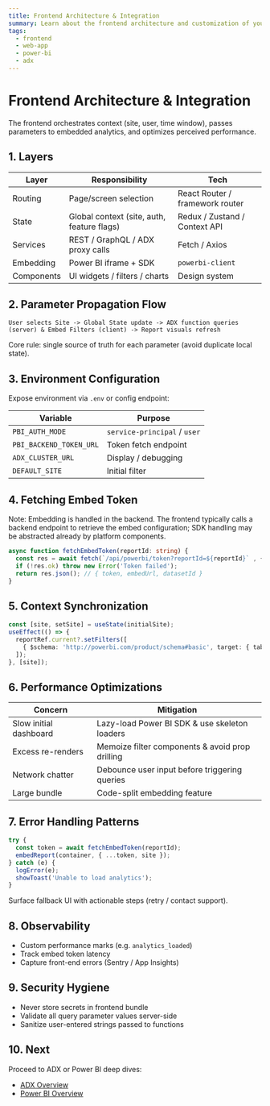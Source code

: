 ```yaml
---
title: Frontend Architecture & Integration
summary: Learn about the frontend architecture and customization of your web application.
tags:
  - frontend
  - web-app
  - power-bi
  - adx
---
```


# Frontend Architecture & Integration

The frontend orchestrates context (site, user, time window), passes parameters to embedded analytics, and optimizes perceived performance.

## 1. Layers

| Layer | Responsibility | Tech |
|-------|----------------|------|
| Routing | Page/screen selection | React Router / framework router |
| State | Global context (site, auth, feature flags) | Redux / Zustand / Context API |
| Services | REST / GraphQL / ADX proxy calls | Fetch / Axios |
| Embedding | Power BI iframe + SDK | `powerbi-client` |
| Components | UI widgets / filters / charts | Design system |

## 2. Parameter Propagation Flow

```
User selects Site -> Global State update -> ADX function queries (server) & Embed Filters (client) -> Report visuals refresh
```

Core rule: single source of truth for each parameter (avoid duplicate local state).

## 3. Environment Configuration

Expose environment via `.env` or config endpoint:

| Variable | Purpose |
|----------|---------|
| `PBI_AUTH_MODE` | `service-principal` / `user` |
| `PBI_BACKEND_TOKEN_URL` | Token fetch endpoint |
| `ADX_CLUSTER_URL` | Display / debugging |
| `DEFAULT_SITE` | Initial filter |

## 4. Fetching Embed Token

Note: Embedding is handled in the backend. The frontend typically calls a backend endpoint to retrieve the embed configuration; SDK handling may be abstracted already by platform components.

```ts
async function fetchEmbedToken(reportId: string) {
  const res = await fetch(`/api/powerbi/token?reportId=${reportId}` , { credentials: 'include' });
  if (!res.ok) throw new Error('Token failed');
  return res.json(); // { token, embedUrl, datasetId }
}
```

## 5. Context Synchronization

```ts
const [site, setSite] = useState(initialSite);
useEffect(() => {
  reportRef.current?.setFilters([
    { $schema: 'http://powerbi.com/product/schema#basic', target: { table: 'SiteFilter', column: 'Site' }, operator: 'In', values: [site] }
  ]);
}, [site]);
```

## 6. Performance Optimizations

| Concern | Mitigation |
|---------|------------|
| Slow initial dashboard | Lazy-load Power BI SDK & use skeleton loaders |
| Excess re-renders | Memoize filter components & avoid prop drilling |
| Network chatter | Debounce user input before triggering queries |
| Large bundle | Code-split embedding feature |

## 7. Error Handling Patterns

```ts
try {
  const token = await fetchEmbedToken(reportId);
  embedReport(container, { ...token, site });
} catch (e) {
  logError(e);
  showToast('Unable to load analytics');
}
```

Surface fallback UI with actionable steps (retry / contact support).

## 8. Observability

- Custom performance marks (e.g. `analytics_loaded`)
- Track embed token latency
- Capture front-end errors (Sentry / App Insights)

## 9. Security Hygiene

- Never store secrets in frontend bundle
- Validate all query parameter values server-side
- Sanitize user-entered strings passed to functions

## 10. Next

Proceed to ADX or Power BI deep dives:

- [ADX Overview](./adx-database.md)
- [Power BI Overview](./power-bi.md)
